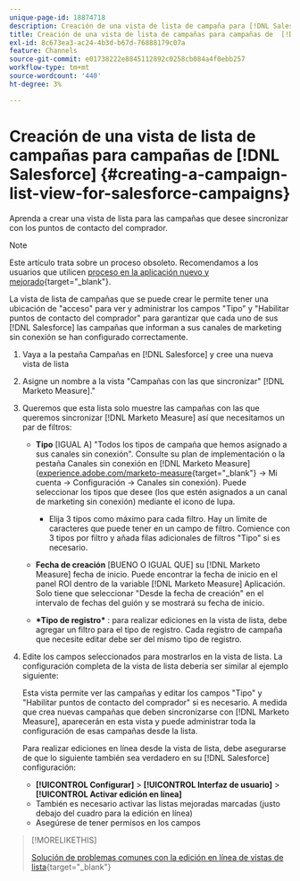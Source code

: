 ```yaml
---
unique-page-id: 18874718
description: Creación de una vista de lista de campaña para [!DNL Salesforce Campaigns] - [!DNL Marketo Measure] - Documentación del producto
title: Creación de una vista de lista de campañas para campañas de  [!DNL Salesforce]
exl-id: 8c673ea3-ac24-4b3d-b67d-76888179c07a
feature: Channels
source-git-commit: e01738222e8845112892c0258cb084a4f0ebb257
workflow-type: tm+mt
source-wordcount: '440'
ht-degree: 3%

---
```


# Creación de una vista de lista de campañas para campañas de [!DNL Salesforce] {#creating-a-campaign-list-view-for-salesforce-campaigns}

Aprenda a crear una vista de lista para las campañas que desee sincronizar con los puntos de contacto del comprador.

>[!NOTE]
>
>Este artículo trata sobre un proceso obsoleto. Recomendamos a los usuarios que utilicen [proceso en la aplicación nuevo y mejorado](/help/channel-tracking-and-setup/offline-channels/custom-campaign-sync.md){target="_blank"}.

La vista de lista de campañas que se puede crear le permite tener una ubicación de &quot;acceso&quot; para ver y administrar los campos &quot;Tipo&quot; y &quot;Habilitar puntos de contacto del comprador&quot; para garantizar que cada uno de sus [!DNL Salesforce] las campañas que informan a sus canales de marketing sin conexión se han configurado correctamente.

1. Vaya a la pestaña Campañas en [!DNL Salesforce] y cree una nueva vista de lista
1. Asigne un nombre a la vista &quot;Campañas con las que sincronizar&quot; [!DNL Marketo Measure].&quot;
1. Queremos que esta lista solo muestre las campañas con las que queremos sincronizar [!DNL Marketo Measure] así que necesitamos un par de filtros:

   * **Tipo** [IGUAL A] &quot;Todos los tipos de campaña que hemos asignado a sus canales sin conexión&quot;. Consulte su plan de implementación o la pestaña Canales sin conexión en [!DNL Marketo Measure] ([experience.adobe.com/marketo-measure](https://experience.adobe.com/marketo-measure){target="_blank"} -> Mi cuenta -> Configuración -> Canales sin conexión). Puede seleccionar los tipos que desee (los que estén asignados a un canal de marketing sin conexión) mediante el icono de lupa.

      * Elija 3 tipos como máximo para cada filtro. Hay un límite de caracteres que puede tener en un campo de filtro. Comience con 3 tipos por filtro y añada filas adicionales de filtros &quot;Tipo&quot; si es necesario.

   * **Fecha de creación** [BUENO O IGUAL QUE] su [!DNL Marketo Measure] fecha de inicio. Puede encontrar la fecha de inicio en el panel ROI dentro de la variable [!DNL Marketo Measure] Aplicación. Solo tiene que seleccionar &quot;Desde la fecha de creación&quot; en el intervalo de fechas del guión y se mostrará su fecha de inicio.
   * **&#42;Tipo de registro&#42;** : para realizar ediciones en la vista de lista, debe agregar un filtro para el tipo de registro. Cada registro de campaña que necesite editar debe ser del mismo tipo de registro.

1. Edite los campos seleccionados para mostrarlos en la vista de lista. La configuración completa de la vista de lista debería ser similar al ejemplo siguiente:

   Esta vista permite ver las campañas y editar los campos &quot;Tipo&quot; y &quot;Habilitar puntos de contacto del comprador&quot; si es necesario. A medida que crea nuevas campañas que deben sincronizarse con [!DNL Marketo Measure], aparecerán en esta vista y puede administrar toda la configuración de esas campañas desde la lista.

   Para realizar ediciones en línea desde la vista de lista, debe asegurarse de que lo siguiente también sea verdadero en su [!DNL Salesforce] configuración:

   * **[!UICONTROL Configurar]** > **[!UICONTROL Interfaz de usuario]** > **[!UICONTROL Activar edición en línea]**
   * También es necesario activar las listas mejoradas marcadas (justo debajo del cuadro para la edición en línea)
   * Asegúrese de tener permisos en los campos

>[!MORELIKETHIS]
>
>[Solución de problemas comunes con la edición en línea de vistas de lista](http://help.salesforce.com/articleView?id=000003911&amp;language=en_US&amp;type=1){target="_blank"}
